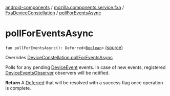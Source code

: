 [android-components](../../index.md) / [mozilla.components.service.fxa](../index.md) / [FxaDeviceConstellation](index.md) / [pollForEventsAsync](./poll-for-events-async.md)

# pollForEventsAsync

`fun pollForEventsAsync(): Deferred<`[`Boolean`](https://kotlinlang.org/api/latest/jvm/stdlib/kotlin/-boolean/index.html)`>` [(source)](https://github.com/mozilla-mobile/android-components/blob/master/components/service/firefox-accounts/src/main/java/mozilla/components/service/fxa/FxaDeviceConstellation.kt#L118)

Overrides [DeviceConstellation.pollForEventsAsync](../../mozilla.components.concept.sync/-device-constellation/poll-for-events-async.md)

Polls for any pending [DeviceEvent](../../mozilla.components.concept.sync/-device-event/index.md) events.
In case of new events, registered [DeviceEventsObserver](../../mozilla.components.concept.sync/-device-events-observer/index.md) observers will be notified.

**Return**
A [Deferred](#) that will be resolved with a success flag once operation is complete.

